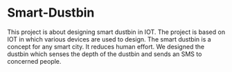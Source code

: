 # Smart-Dustbin
This project is about designing smart dustbin in IOT.
The project is based on IOT in which various devices are used to design.
The smart dustbin is a concept for any smart city. It reduces human effort.
We designed the dustbin which senses the depth of the dustbin and sends an SMS to concerned people.
